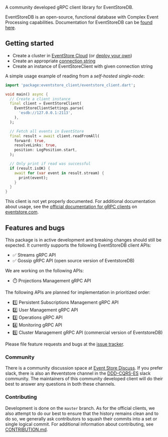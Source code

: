 A community developed gRPC client library for EventStoreDB.

EventStoreDB is an open-source, functional database with Complex Event Processing
capabilities. Documentation for EventStoreDB can be [found here](https://eventstore.com/docs).

## Getting started
* Create a cluster in [EventStore Cloud](https://developers.eventstore.com/cloud/intro/) (or [deploy your own](https://developers.eventstore.com/server/v21.6/docs/installation/#quick-start-preview))
* Create an appropriate [connection string](https://developers.eventstore.com/clients/grpc/getting-started/#connection-details)
* Create an instance of EventStoreClient with given connection string

A simple usage example of reading from a _self-hosted single-node_:

```dart
import 'package:eventstore_client/eventstore_client.dart';

void main() async {
  // Create a client instance
  final client = EventStoreClient(
    EventStoreClientSettings.parse(
      'esdb://127.0.0.1:2113',
    ),
  );

  // Fetch all events in EventStore
  final result = await client.readFromAll(
    forward: true,
    resolveLinks: true,
    position: LogPosition.start,
  );

  // Only print if read was successful
  if (result.isOK) {
    await for (var event in result.stream) {
      print(event);
    }
  }
}
```

This client is not yet properly documented. For additional documentation about usage, see the 
[official documentation for gRPC clients](https://developers.eventstore.com/clients/grpc/getting-started) 
on [eventstore.com](https://developers.eventstore.com). 

## Features and bugs

This package is in active development and breaking changes should still be expected. It currently 
supports the following EventStoreDB client APIs:

* :white_check_mark: Streams gRPC API
* :white_check_mark: Gossip gRPC API (open source version of EventstoreDB)

We are working on the following APIs:
* :stopwatch: Projections Management gRPC API

The following APIs are planned for implementation in prioritized order: 
* :one: Persistent Subscriptions Management gRPC API
* :two: User Management gRPC API
* :three: Operations gRPC API
* :four: Monitoring gRPC API
* :five: Cluster Management gRPC API (commercial version of EventstoreDB)

Please file feature requests and bugs at the [issue tracker][tracker].

[tracker]: https://github.com/DISCOOS/eventstore-client-dart/issues/new

### Community
There is a community discussion space at [Event Store Discuss](https://discuss.eventstore.com). 
If you prefer slack, there is also an #eventstore channel in the [DDD-CQRS-ES](https://j.mp/ddd-es-cqrs) 
slack community. The maintainers of this community developed client will do their 
best to answer any questions in both these channels.

### Contributing
Development is done on the `master` branch. As for the official clients, we also 
attempt to do our best to ensure that the history remains clean and to do so, we generally 
ask contributors to squash their commits into a set or single logical commit. 
For additional information about contributing, see [CONTRIBUTION.md][contributing].

[contributing]: https://github.com/DISCOOS/eventstore-client-dart/blob/master/CONTRIBUTION.md